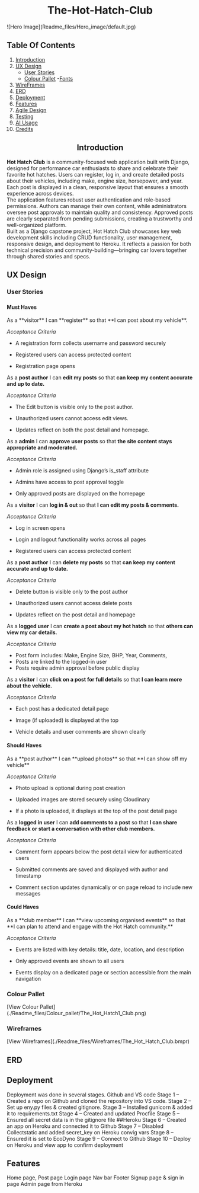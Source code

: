 <h1 align="center"> The-Hot-Hatch-Club </h1>
![Hero Image](Readme_files/Hero_image/default.jpg)

<h2>Table Of Contents</h2>

1.  [Introduction](#Introduction)
2.  [UX Design](#UX-Design)
     - [User Stories](#User_Stories)
     - [Colour Pallet](#Color_Pallet)
     -[Fonts](#Fonts)
3.  [WireFrames](#WireFrames)
4.  [ERD](#ERD)
5.  [Deployment](#Deployment)
6.  [Features](#Features)
7.  [Agile Design](#Agiles_Design)
8.  [Testing](#Testing)
9.  [AI Usage](#AI_Usage)
10. [Credits](#Credits)


<h2 align="center">Introduction</h2>

**Hot Hatch Club** is a community-focused web application built with Django, designed for performance car enthusiasts to share and celebrate their favorite hot hatches. Users can register, log in, and create detailed posts about their vehicles, including make, engine size, horsepower, and year. Each post is displayed in a clean, responsive layout that ensures a smooth experience across devices.<br>
The application features robust user authentication and role-based permissions. Authors can manage their own content, while administrators oversee post approvals to maintain quality and consistency. Approved posts are clearly separated from pending submissions, creating a trustworthy and well-organized platform.<br>
Built as a Django capstone project, Hot Hatch Club showcases key web development skills including CRUD functionality, user management, responsive design, and deployment to Heroku. It reflects a passion for both technical precision and community-building—bringing car lovers together through shared stories and specs.



## UX Design
<h3>User Stories<h3>

<h4>Must Haves</h4>
As a **visitor** I can **register** so that **I can post about my vehicle**.

*Acceptance Criteria*

- A registration form collects username and password securely

- Registered users can access protected content

- Registration page opens


As a **post author** I can **edit my posts** so that **can keep my content accurate and up to date.**

*Acceptance Criteria*

- The Edit button is visible only to the post author.

- Unauthorized users cannot access edit views.

- Updates reflect on both the post detail and homepage. 


As a **admin** I can **approve user posts** so that **the site content stays appropriate and moderated.**

*Acceptance Criteria*

- Admin role is assigned using Django’s is_staff attribute

- Admins have access to post approval toggle

- Only approved posts are displayed on the homepage


As a **visitor** I can **log in & out** so that **I can edit my posts & comments.**

*Acceptance Criteria*

- Log in screen opens

- Login and logout functionality works across all pages

- Registered users can access protected content


As a **post author** I can **delete my posts** so that **can keep my content accurate and up to date.**

*Acceptance Criteria*

- Delete button is visible only to the post author

- Unauthorized users cannot access delete posts

- Updates reflect on the post detail and homepage


As a **logged user** I can **create a post about my hot hatch** so that **others can view my car details.**

*Acceptance Criteria*

- Post form includes: Make, Engine Size, BHP, Year, Comments,
- Posts are linked to the logged-in user
- Posts require admin approval before public display


As a **visitor** I can **click on a post for full details** so that **I can learn more about the vehicle.**

*Acceptance Criteria*

- Each post has a dedicated detail page

- Image (if uploaded) is displayed at the top

- Vehicle details and user comments are shown clearly


<h4>Should Haves</h4>
As a **post author** I can **upload photos** so that **I can show off my vehicle**

*Acceptance Criteria*

- Photo upload is optional during post creation

- Uploaded images are stored securely using Cloudinary

- If a photo is uploaded, it displays at the top of the post detail page


As a **logged in user** I can **add comments to a post** so that **I can share feedback or start a conversation with other club members.**

*Acceptance Criteria*

- Comment form appears below the post detail view for authenticated users

- Submitted comments are saved and displayed with author and timestamp

- Comment section updates dynamically or on page reload to include new messages


<h4>Could Haves</h4>
As a **club member** I can **view upcoming organised events** so that **I can plan to attend and engage with the Hot Hatch community.**

*Acceptance Criteria*

- Events are listed with key details: title, date, location, and description

- Only approved events are shown to all users

- Events display on a dedicated page or section accessible from the main navigation

<h3>Colour Pallet</h3>
[View Colour Pallet](./Readme_files/Colour_pallet/The_Hot_Hatch1_Club.png)

<h3>Wireframes</h3>
[View Wireframes](./Readme_files/Wireframes/The_Hot_Hatch_Club.bmpr)

<h2>ERD</h2>

<h2>Deployment</h2>
Deployment was done in several stages.
Github and VS code
Stage 1 – Created a repo on Github and cloned the repository into VS code.
Stage 2 – Set up eny.py files & created gitignore.
Stage 3 – Installed gunicorn & added it to requirements.txt 
Stage 4 – Created and updated Procfile
Stage 5 – Ensured all secret data is in the gitignore file
##Heroku
Stage 6 – Created an app on Heroku and connected it to Github
Stage 7 – Disabled Collectstatic and added secret_key on Heroku convig vars
Stage 8 – Ensured it is set to EcoDyno
Stage 9 – Connect to Github
Stage 10 – Deploy on Heroku and view app to confirm deployment





<h2>Features</h2>

Home page,
Post page
Login page
Nav bar
Footer
Signup page & sign in page
Admin page from Heroku
